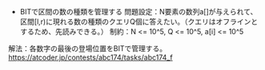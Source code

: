 * BITで区間の数の種類を管理する
問題設定：N要素の数列a[]が与えられて、区間[l,r)に現れる数の種類のクエリQ個に答えたい。（クエリはオフラインとするため、先読みできる。）
制約：N <= 10^5, Q <= 10^5, a[i] <= 10^5

解法：各数字の最後の登場位置をBITで管理する。
https://atcoder.jp/contests/abc174/tasks/abc174_f
